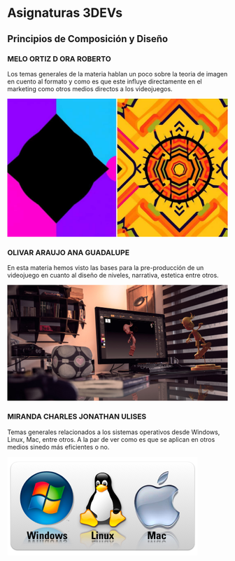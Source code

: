 # Asignaturas 3DEVs

## Principios de Composición y Diseño

### MELO ORTIZ D ORA ROBERTO

Los temas generales de la materia hablan un poco sobre la teoria de imagen en cuento al formato y como es que este influye directamente en el marketing como otros medios directos a los videojuegos.

![PCD](../ASSETS/pcd.jpg)

### OLIVAR ARAUJO ANA GUADALUPE

En esta materia hemos visto las bases para la pre-producción de un videojuego en cuanto al diseño de niveles, narrativa, estetica entre otros.

![DDV](../ASSETS/ddv.jpg)

### MIRANDA CHARLES JONATHAN ULISES

Temas generales relacionados a los sistemas operativos desde Windows, Linux, Mac, entre otros. A la par de ver como es que se aplican en otros medios sinedo más eficientes o no.

![SOR](../ASSETS/sor.png)
